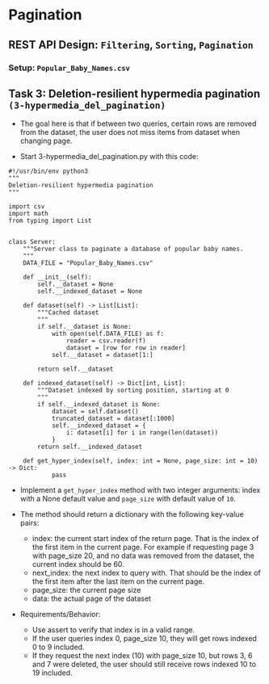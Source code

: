 # Pagination

## REST API Design: `Filtering`, `Sorting`, `Pagination`

### Setup: `Popular_Baby_Names.csv`

## Task 3: Deletion-resilient hypermedia pagination `(3-hypermedia_del_pagination)`
* The goal here is that if between two queries, certain rows are removed from the dataset, the user does not miss items from dataset when changing page.

* Start 3-hypermedia_del_pagination.py with this code:

```
#!/usr/bin/env python3
"""
Deletion-resilient hypermedia pagination
"""

import csv
import math
from typing import List


class Server:
    """Server class to paginate a database of popular baby names.
    """
    DATA_FILE = "Popular_Baby_Names.csv"

    def __init__(self):
        self.__dataset = None
        self.__indexed_dataset = None

    def dataset(self) -> List[List]:
        """Cached dataset
        """
        if self.__dataset is None:
            with open(self.DATA_FILE) as f:
                reader = csv.reader(f)
                dataset = [row for row in reader]
            self.__dataset = dataset[1:]

        return self.__dataset

    def indexed_dataset(self) -> Dict[int, List]:
        """Dataset indexed by sorting position, starting at 0
        """
        if self.__indexed_dataset is None:
            dataset = self.dataset()
            truncated_dataset = dataset[:1000]
            self.__indexed_dataset = {
                i: dataset[i] for i in range(len(dataset))
            }
        return self.__indexed_dataset

    def get_hyper_index(self, index: int = None, page_size: int = 10) -> Dict:
            pass
```

* Implement a `get_hyper_index` method with two integer arguments: index with a None default value and `page_size` with default value of `10`.

* The method should return a dictionary with the following key-value pairs:
  - index: the current start index of the return page. That is the index of the first item in the current page. For example if requesting page 3 with page_size 20, and no data was removed from the dataset, the current index should be 60.
  - next_index: the next index to query with. That should be the index of the first item after the last item on the current page.
  - page_size: the current page size
  - data: the actual page of the dataset

* Requirements/Behavior:
  - Use assert to verify that index is in a valid range.
  - If the user queries index 0, page_size 10, they will get rows indexed 0 to 9 included.
  - If they request the next index (10) with page_size 10, but rows 3, 6 and 7 were deleted, the user should still receive rows indexed 10 to 19 included.
